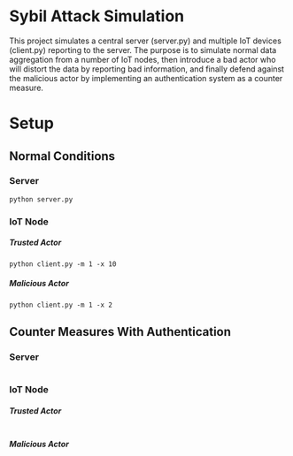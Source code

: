 # Sybil Attack Simulation

This project simulates a central server (server.py) and multiple IoT devices (client.py) reporting to the server. The purpose is to simulate normal data aggregation from a number of IoT nodes, then introduce a bad actor who will distort the data by reporting bad information, and finally defend against the malicious actor by implementing an authentication system as a counter measure.

# Setup
## Normal Conditions
### Server
```
python server.py
```

### IoT Node
##### Trusted Actor
```
python client.py -m 1 -x 10
```
##### Malicious Actor
```
python client.py -m 1 -x 2
```

## Counter Measures With Authentication
### Server
```
```

### IoT Node
##### Trusted Actor
```
```
##### Malicious Actor
```
```
